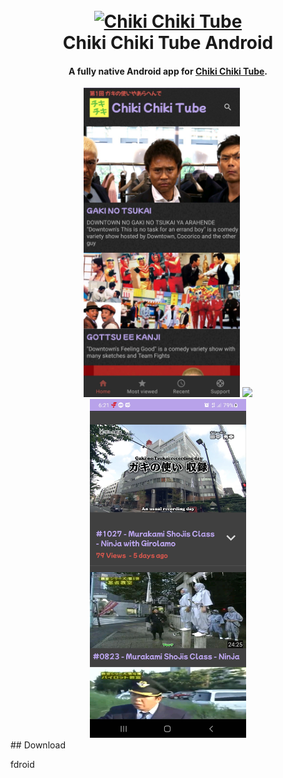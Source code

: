 <h1 align="center">
  <br>
  <a href="https://chikichiki.tube/"><img src="https://chikichiki.tube/img/logo.svg" alt="Chiki Chiki Tube" width="200"></a>
  <br>
  Chiki Chiki Tube Android
  <br>
</h1>

<h4 align="center">A fully native Android app for <a href="https://chikichiki.tube/" target="_blank">Chiki Chiki Tube</a>.</h4>


<div align="center">
<img src="https://raw.githubusercontent.com/AbdullahSako/ChikiChikiTube-Android/master/img/mainScreen.jpg" width=250/>
<img src="https://raw.githubusercontent.com/AbdullahSako/ChikiChikiTube-Android/master/img/videoOpenGif.gif" width=250/>
<img src="https://raw.githubusercontent.com/AbdullahSako/ChikiChikiTube-Android/master/img/videoOpen.jpg" width=250/>
</div>
## Download

fdroid

